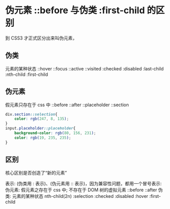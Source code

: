 # 伪元素 ::before 与伪类 :first-child 的区别

到 CSS3 才正式区分出来叫伪元素，


## 伪类
元素的某种状态
::hover
::focus
::active
::visited
:checked
:disabled
:last-child
:nth-child
:first-child

## 伪元素
假元素只存在于 css 中
::before
::after
::placeholder
::section

```css
div.section::selection{
    color: rgb(247, 8, 135);
}
input.placeholder::placeholder{
    background-color: rgb(80, 156, 231);
    color: rgb(19, 235, 235);
}

```

## 区别
核心区别是否创造了“新的元素”

表示: (伪类用 : 表示)、(伪元素用 :: 表示)，因为兼容性问题，都用一个冒号表示:
伪元素: 假元素之存在于 css 中; 不存在于 DOM 树的虚拟元素 ::before ::after
伪类: 元素的某种状态 nth-child(2n) :selection :checked :disabled  :hover :first-child